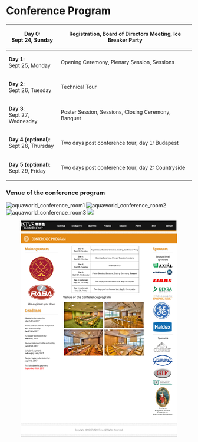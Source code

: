 # Conference Program

| <p><strong>Day 0</strong>:<br>Sept 24, Sunday</p>              | Registration, Board of Directors Meeting, Ice Breaker Party |
| -------------------------------------------------------------- | ----------------------------------------------------------- |
| <p><strong>Day 1</strong>:<br>Sept 25, Monday</p>              | Opening Ceremony, Plenary Session, Sessions                 |
| <p><strong>Day 2</strong>:<br>Sept 26, Tuesday</p>             | Technical Tour                                              |
| <p><strong>Day 3</strong>:<br>Sept 27, Wednesday</p>           | Poster Session, Sessions, Closing Ceremony, Banquet         |
| <p><strong>Day 4 (optional)</strong>:<br>Sept 28, Thursday</p> | Two days post conference tour, day 1: Budapest              |
| <p><strong>Day 5 (optional)</strong>:<br>Sept 29, Friday</p>   | Two days post conference tour, day 2: Countryside           |

### Venue of the conference program

![aquaworld\_conference\_room1](http://istvs2017.hu/wp-content/uploads/2016/12/aquaworld\_conference\_room1.jpg) ![aquaworld\_conference\_room2](http://istvs2017.hu/wp-content/uploads/2016/12/aquaworld\_conference\_room2.jpg) ![aquaworld\_conference\_room3](http://istvs2017.hu/wp-content/uploads/2016/12/aquaworld\_conference\_room3.jpg) ![](http://istvs2017.hu/wp-content/uploads/2016/12/aquaworld\_conference\_room4.jpg)

<figure><img src="../.gitbook/assets/conference program.png" alt=""><figcaption></figcaption></figure>
